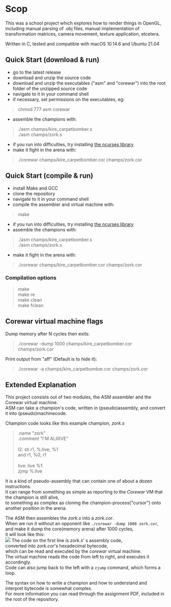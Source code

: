 # Scop
This was a school project which explores how to render things in OpenGL, including manual parsing of .obj files, manual implementation of transformation matrices, camera movement, texture application, etcetera.

Written in C, tested and compatible with macOS 10.14.6 and Ubuntu 21.04<br/>

## Quick Start (download & run)
- go to the latest release
- download and unzip the source code
- download and unzip the executables ("asm" and "corewar") into the root folder of the unzipped source code
- navigate to it in your command shell
- if necessary, set permissions on the executables, eg:
>chmod 777 asm corewar
- assemble the champions with:
>./asm champs/kire_carpetbomber.s<br/>
>./asm champs/zork.s
- if you run into difficulties, try installing [the ncurses library](https://ostechnix.com/how-to-install-ncurses-library-in-linux/ "the ncurses library")
- make it fight in the arena with:
>./corewar champs/kire_carpetbomber.cor champs/zork.cor

## Quick Start (compile & run)
- install Make and GCC
- clone the repository
- navigate to it in your command shell
- compile the assembler and virtual machine with:
>make 
- if you run into difficulties, try installing [the ncurses library](https://ostechnix.com/how-to-install-ncurses-library-in-linux/ "the ncurses library")
- assemble the champions with:
>./asm champs/kire_carpetbomber.s<br/>
>./asm champs/zork.s
- make it fight in the arena with:
>./corewar champs/kire_carpetbomber.cor champs/zork.cor

### Compilation options
>make<br/>
>make re<br/>
>make clean<br/>
>make fclean<br/>

## Corewar virtual machine flags
Dump memory after N cycles then exits:
>./corewar -dump 1000 champs/kire_carpetbomber.cor champs/zork.cor

Print output from "aff" (Default is to hide it):
>./corewar -a champs/kire_carpetbomber.cor champs/zork.cor

## Extended Explanation
This project consists out of two modules, the ASM assembler and the Corewar virtual machine.<br/>
ASM can take a champion's code, written in (pseudo)assembly, and convert it into (pseudo)machinecode.

Champion code looks like this example champion, *zork.s*
>.name "zork"<br/>
>.comment "I'M ALIIIIVE"<br/>
><br/>
>l2:	sti r1, %:live, %1<br/>
>		and r1, %0, r1<br/>
><br/>
>live:	live %1<br/>
>		zjmp %:live

It is a kind of pseudo-assembly that can contain one of about a dozen instructions.<br/>
It can range from something as simple as reporting to the *Corewar* VM that the champion is still alive,<br/>
to something as complex as cloning the champion-process("cursor") onto another position in the arena.<br/>

The ASM then assembles the *zork.s* into a *zork.cor*.<br/>
When we run it without an opponent like `./corewar -dump 1000 zork.cor`,<br/>
and make it dump the core(memory arena) after 1000 cycles,<br/>
it will look like this:<br/>
![](https://i.imgur.com/UOJW6ot.png)
The code on the first line is *zork.s*' s assembly code,<br/>
converted into *zork.cor*'s hexadecimal bytecode,<br/>
which can be read and executed by the *corewar* virtual machine.<br/>
The virtual machine reads the code from left to right, and executes it accordingly.<br/>
Code can also jump back to the left with a `zjump` command, which forms a loop.<br/>

The syntax on how to write a champion and how to understand and interpret bytecode is somewhat complex.<br/>
For more information you can read through the assignment PDF, included in the root of the repository.
